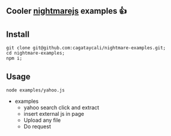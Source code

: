 Cooler [nightmarejs](https://github.com/segmentio/nightmare) examples :+1:
----


## Install

```
git clone git@github.com:cagataycali/nightmare-examples.git;
cd nightmare-examples;
npm i;
```

## Usage

```
node examples/yahoo.js
```


- examples
  - yahoo search click and extract
  - insert external js in page
  - Upload any file
  - Do request
